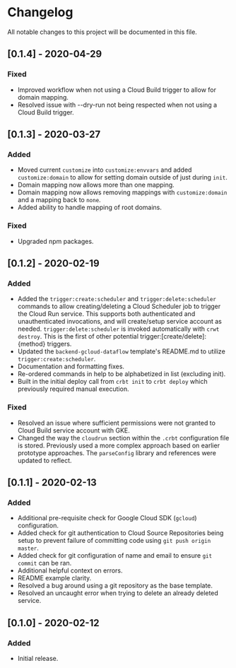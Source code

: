 # Changelog

All notable changes to this project will be documented in this file.

## [0.1.4] - 2020-04-29

### Fixed

-   Improved workflow when not using a Cloud Build trigger to allow for domain mapping.
-   Resolved issue with --dry-run not being respected when not using a Cloud Build trigger.

## [0.1.3] - 2020-03-27

### Added

-   Moved current `customize` into `customize:envvars` and added `customize:domain` to allow for setting domain outside of just during `init`.
-   Domain mapping now allows more than one mapping.
-   Domain mapping now allows removing mappings with `customize:domain` and a mapping back to `none`.
-   Added ability to handle mapping of root domains.

### Fixed

-   Upgraded npm packages.

## [0.1.2] - 2020-02-19

### Added

-   Added the `trigger:create:scheduler` and `trigger:delete:scheduler` commands to allow creating/deleting a Cloud Scheduler job to trigger the Cloud Run service. This supports both authenticated and unauthenticated invocations, and will create/setup service account as needed. `trigger:delete:scheduler` is invoked automatically with `crwt destroy`. This is the first of other potential trigger:[create/delete]:{method} triggers.
-   Updated the `backend-gcloud-dataflow` template's README.md to utilize `trigger:create:scheduler`.
-   Documentation and formatting fixes.
-   Re-ordered commands in help to be alphabetized in list (excluding init).
-   Built in the initial deploy call from `crbt init` to `crbt deploy` which previously required manual execution.

### Fixed

-   Resolved an issue where sufficient permissions were not granted to Cloud Build service account with GKE.
-   Changed the way the `cloudrun` section within the `.crbt` configuration file is stored. Previously used a more complex approach based on earlier prototype approaches. The `parseConfig` library and references were updated to reflect.

## [0.1.1] - 2020-02-13

### Added

-   Additional pre-requisite check for Google Cloud SDK (`gcloud`) configuration.
-   Added check for git authentication to Cloud Source Repositories being setup to prevent failure of committing code using `git push origin master`.
-   Added check for git configuration of name and email to ensure `git commit` can be ran.
-   Additional helpful context on errors.
-   README example clarity.
-   Resolved a bug around using a git repository as the base template.
-   Resolved an uncaught error when trying to delete an already deleted service.

## [0.1.0] - 2020-02-12

### Added

-   Initial release.
